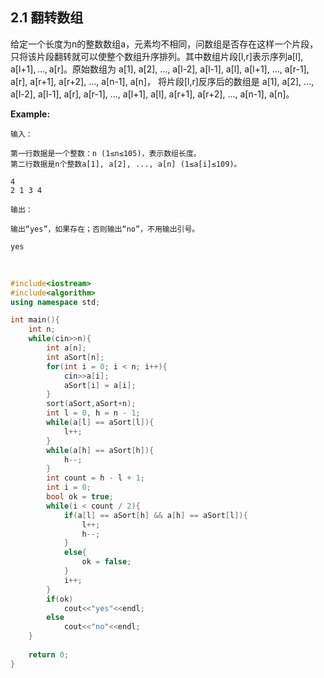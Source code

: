 ## 2.1 翻转数组

给定一个长度为n的整数数组a，元素均不相同，问数组是否存在这样一个片段，只将该片段翻转就可以使整个数组升序排列。其中数组片段[l,r]表示序列a[l], a[l+1], ..., a[r]。原始数组为
a[1], a[2], ..., a[l-2], a[l-1], a[l], a[l+1], ..., a[r-1], a[r], a[r+1], a[r+2], ..., a[n-1], a[n]，
将片段[l,r]反序后的数组是
a[1], a[2], ..., a[l-2], a[l-1], a[r], a[r-1], ..., a[l+1], a[l], a[r+1], a[r+2], ..., a[n-1], a[n]。

**Example:**

```
输入：

第一行数据是一个整数：n (1≤n≤105)，表示数组长度。
第二行数据是n个整数a[1], a[2], ..., a[n] (1≤a[i]≤109)。

4
2 1 3 4

输出：

输出“yes”，如果存在；否则输出“no”，不用输出引号。

yes

```


<br>

```cpp
#include<iostream>
#include<algorithm>
using namespace std;

int main(){
	int n;
	while(cin>>n){
		int a[n];
		int aSort[n];
		for(int i = 0; i < n; i++){
			cin>>a[i];
			aSort[i] = a[i];
		}
		sort(aSort,aSort+n);
		int l = 0, h = n - 1;
		while(a[l] == aSort[l]){
			l++;			
		}
		while(a[h] == aSort[h]){
			h--;
		}
		int count = h - l + 1;
		int i = 0;
		bool ok = true;
		while(i < count / 2){
			if(a[l] == aSort[h] && a[h] == aSort[l]){
				l++;
				h--;
			}
			else{
				ok = false;
			}
			i++;
		}
		if(ok)
			cout<<"yes"<<endl;
		else
			cout<<"no"<<endl;
	}
	
	return 0;
}
```